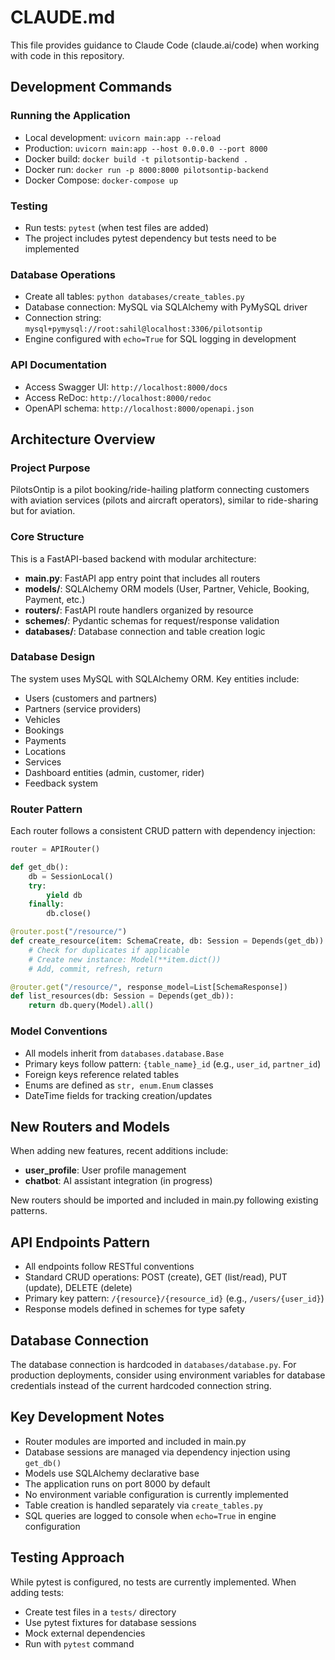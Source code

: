 # CLAUDE.md

This file provides guidance to Claude Code (claude.ai/code) when working with code in this repository.

## Development Commands

### Running the Application
- Local development: `uvicorn main:app --reload`
- Production: `uvicorn main:app --host 0.0.0.0 --port 8000`
- Docker build: `docker build -t pilotsontip-backend .`
- Docker run: `docker run -p 8000:8000 pilotsontip-backend`
- Docker Compose: `docker-compose up`

### Testing
- Run tests: `pytest` (when test files are added)
- The project includes pytest dependency but tests need to be implemented

### Database Operations
- Create all tables: `python databases/create_tables.py`
- Database connection: MySQL via SQLAlchemy with PyMySQL driver
- Connection string: `mysql+pymysql://root:sahil@localhost:3306/pilotsontip`
- Engine configured with `echo=True` for SQL logging in development

### API Documentation
- Access Swagger UI: `http://localhost:8000/docs`
- Access ReDoc: `http://localhost:8000/redoc`
- OpenAPI schema: `http://localhost:8000/openapi.json`

## Architecture Overview

### Project Purpose
PilotsOntip is a pilot booking/ride-hailing platform connecting customers with aviation services (pilots and aircraft operators), similar to ride-sharing but for aviation.

### Core Structure
This is a FastAPI-based backend with modular architecture:

- **main.py**: FastAPI app entry point that includes all routers
- **models/**: SQLAlchemy ORM models (User, Partner, Vehicle, Booking, Payment, etc.)
- **routers/**: FastAPI route handlers organized by resource  
- **schemes/**: Pydantic schemas for request/response validation
- **databases/**: Database connection and table creation logic

### Database Design
The system uses MySQL with SQLAlchemy ORM. Key entities include:
- Users (customers and partners)
- Partners (service providers)
- Vehicles
- Bookings
- Payments
- Locations
- Services
- Dashboard entities (admin, customer, rider)
- Feedback system

### Router Pattern
Each router follows a consistent CRUD pattern with dependency injection:
```python
router = APIRouter()

def get_db():
    db = SessionLocal()
    try:
        yield db
    finally:
        db.close()

@router.post("/resource/")
def create_resource(item: SchemaCreate, db: Session = Depends(get_db)):
    # Check for duplicates if applicable
    # Create new instance: Model(**item.dict())
    # Add, commit, refresh, return

@router.get("/resource/", response_model=List[SchemaResponse])
def list_resources(db: Session = Depends(get_db)):
    return db.query(Model).all()
```

### Model Conventions
- All models inherit from `databases.database.Base`
- Primary keys follow pattern: `{table_name}_id` (e.g., `user_id`, `partner_id`)
- Foreign keys reference related tables
- Enums are defined as `str, enum.Enum` classes
- DateTime fields for tracking creation/updates

## New Routers and Models
When adding new features, recent additions include:
- **user_profile**: User profile management
- **chatbot**: AI assistant integration (in progress)

New routers should be imported and included in main.py following existing patterns.

## API Endpoints Pattern
- All endpoints follow RESTful conventions
- Standard CRUD operations: POST (create), GET (list/read), PUT (update), DELETE (delete)
- Primary key pattern: `/{resource}/{resource_id}` (e.g., `/users/{user_id}`)
- Response models defined in schemes for type safety

## Database Connection
The database connection is hardcoded in `databases/database.py`. For production deployments, consider using environment variables for database credentials instead of the current hardcoded connection string.

## Key Development Notes  
- Router modules are imported and included in main.py
- Database sessions are managed via dependency injection using `get_db()`
- Models use SQLAlchemy declarative base
- The application runs on port 8000 by default
- No environment variable configuration is currently implemented
- Table creation is handled separately via `create_tables.py`
- SQL queries are logged to console when `echo=True` in engine configuration

## Testing Approach
While pytest is configured, no tests are currently implemented. When adding tests:
- Create test files in a `tests/` directory
- Use pytest fixtures for database sessions
- Mock external dependencies
- Run with `pytest` command